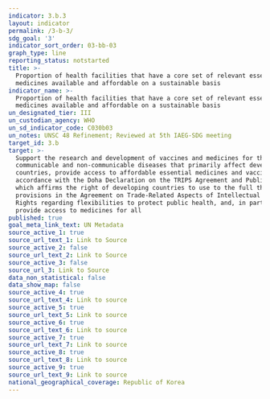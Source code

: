 ```yaml
---
indicator: 3.b.3
layout: indicator
permalink: /3-b-3/
sdg_goal: '3'
indicator_sort_order: 03-bb-03
graph_type: line
reporting_status: notstarted
title: >-
  Proportion of health facilities that have a core set of relevant essential
  medicines available and affordable on a sustainable basis
indicator_name: >-
  Proportion of health facilities that have a core set of relevant essential
  medicines available and affordable on a sustainable basis
un_designated_tier: III
un_custodian_agency: WHO
un_sd_indicator_code: C030b03
un_notes: UNSC 48 Refinement; Reviewed at 5th IAEG-SDG meeting
target_id: 3.b
target: >-
  Support the research and development of vaccines and medicines for the
  communicable and non‑communicable diseases that primarily affect developing
  countries, provide access to affordable essential medicines and vaccines, in
  accordance with the Doha Declaration on the TRIPS Agreement and Public Health,
  which affirms the right of developing countries to use to the full the
  provisions in the Agreement on Trade-Related Aspects of Intellectual Property
  Rights regarding flexibilities to protect public health, and, in particular,
  provide access to medicines for all
published: true
goal_meta_link_text: UN Metadata
source_active_1: true
source_url_text_1: Link to Source
source_active_2: false
source_url_text_2: Link to Source
source_active_3: false
source_url_3: Link to Source
data_non_statistical: false
data_show_map: false
source_active_4: true
source_url_text_4: Link to source
source_active_5: true
source_url_text_5: Link to source
source_active_6: true
source_url_text_6: Link to source
source_active_7: true
source_url_text_7: Link to source
source_active_8: true
source_url_text_8: Link to source
source_active_9: true
source_url_text_9: Link to source
national_geographical_coverage: Republic of Korea
---
```

